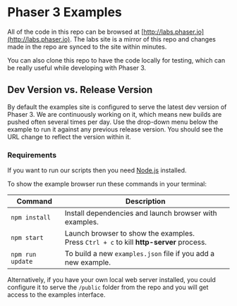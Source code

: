 # Phaser 3 Examples

All of the code in this repo can be browsed at [http://labs.phaser.io](http://labs.phaser.io). The labs site is a mirror of this repo and changes made in the repo are synced to the site within minutes.

You can also clone this repo to have the code locally for testing, which can be really useful while developing with Phaser 3.

## Dev Version vs. Release Version

By default the examples site is configured to serve the latest dev version of Phaser 3. We are continuously working on it, which means new builds are pushed often several times per day. Use the drop-down menu below the example to run it against any previous release version. You should see the URL change to reflect the version within it.

### Requirements

If you want to run our scripts then you need [Node.js](https://nodejs.org)  installed.

To show the example browser run these commands in your terminal:

| Command | Description |
|---------|-------------|
| `npm install` | Install dependencies and launch browser with examples.|
| `npm start` | Launch browser to show the examples. <br> Press `Ctrl + c` to kill **http-server** process. |
| `npm run update` | To build a new `examples.json` file if you add a new example. |

Alternatively, if you have your own local web server installed, you could configure it to serve the `/public` folder from the repo and you will get access to the examples interface.
